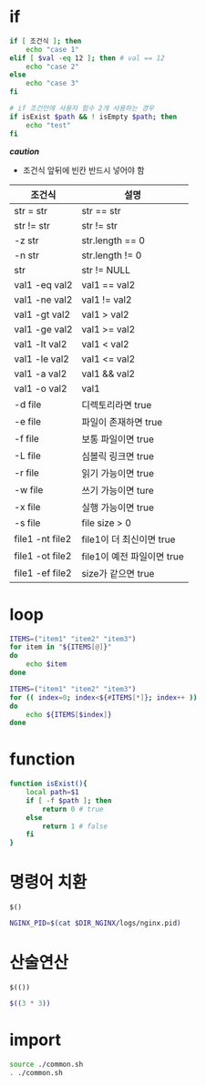 # if

```sh
if [ 조건식 ]; then
	echo "case 1"
elif [ $val -eq 12 ]; then # val == 12
	echo "case 2"
else
	echo "case 3"
fi

# if 조건안에 사용자 함수 2개 사용하는 경우
if isExist $path && ! isEmpty $path; then
	echo "test"
fi
```

**_caution_**

- 조건식 앞뒤에 빈칸 반드시 넣어야 함

| 조건식            | 설명 					|
|-----------------|-------------------------|
| str = str       | str == str 				|
| str != str      | str != str 				|
| -z str          | str.length == 0 		|
| -n str          | str.length != 0 		|
| str             | str != NULL 			|
| val1 -eq val2   | val1 == val2 			|
| val1 -ne val2   | val1 != val2 			|
| val1 -gt val2   | val1 > val2 			|
| val1 -ge val2   | val1 >= val2 			|
| val1 -lt val2   | val1 < val2 			|
| val1 -le val2   | val1 <= val2 			|
| val1 -a val2    | val1 && val2 			|
| val1 -o val2    | val1 || val2 			|
| -d file         | 디렉토리라면 true 			|
| -e file         | 파일이 존재하면 true 		|
| -f file         | 보통 파일이면 true 			|
| -L file         | 심볼릭 링크면 true 			|
| -r file         | 읽기 가능이면 true 			|
| -w file         | 쓰기 가능이면 ture 			|
| -x file         | 실행 가능이면 true 			|
| -s file         | file size > 0 			|
| file1 -nt file2 | file1이 더 최신이면 true 	|
| file1 -ot file2 | file1이 예전 파일이면 true 	|
| file1 -ef file2 | size가 같으면 true 		|

# loop

```sh
ITEMS=("item1" "item2" "item3")
for item in "${ITEMS[@]}"
do 
	echo $item
done
```

```sh
ITEMS=("item1" "item2" "item3")
for (( index=0; index<${#ITEMS[*]}; index++ ))
do
	echo ${ITEMS[$index]}
done
```

# function

```sh
function isExist(){
	local path=$1
	if [ -f $path ]; then
		return 0 # true
	else
		return 1 # false
	fi
}
```

# 명령어 치환

`$()`

```sh
NGINX_PID=$(cat $DIR_NGINX/logs/nginx.pid)
```

# 산술연산

`$(())`

```sh
$((3 * 3))
```

# import

```sh
source ./common.sh
. ./common.sh
```
